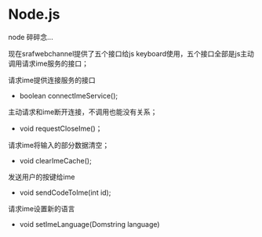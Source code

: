 # Node.js

node 碎碎念...


现在srafwebchannel提供了五个接口给js keyboard使用，五个接口全部是js主动调用请求ime服务的接口；

请求ime提供连接服务的接口
- boolean connectImeService(); 

主动请求和ime断开连接，不调用也能没有关系；
- void requestCloseIme()；

请求ime将输入的部分数据清空；
- void clearImeCache();

发送用户的按键给ime
- void sendCodeToIme(int id);

请求ime设置新的语言
- void setImeLanguage(Domstring language)